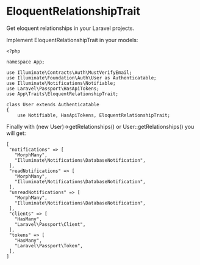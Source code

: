 # EloquentRelationshipTrait

Get eloquent relationships in your Laravel projects.

Implement EloquentRelationshipTrait in your models:
```
<?php

namespace App;

use Illuminate\Contracts\Auth\MustVerifyEmail;
use Illuminate\Foundation\Auth\User as Authenticatable;
use Illuminate\Notifications\Notifiable;
use Laravel\Passport\HasApiTokens;
use App\Traits\EloquentRelationshipTrait;

class User extends Authenticatable
{
    use Notifiable, HasApiTokens, EloquentRelationshipTrait;
```

Finally with (new User)->getRelationships() or User::getRelationships() you will get:

```
[
 "notifications" => [
   "MorphMany",
   "Illuminate\Notifications\DatabaseNotification",
 ],
 "readNotifications" => [
   "MorphMany",
   "Illuminate\Notifications\DatabaseNotification",
 ],
 "unreadNotifications" => [
   "MorphMany",
   "Illuminate\Notifications\DatabaseNotification",
 ],
 "clients" => [
   "HasMany",
   "Laravel\Passport\Client",
 ],
 "tokens" => [
   "HasMany",
   "Laravel\Passport\Token",
 ],
]
```
